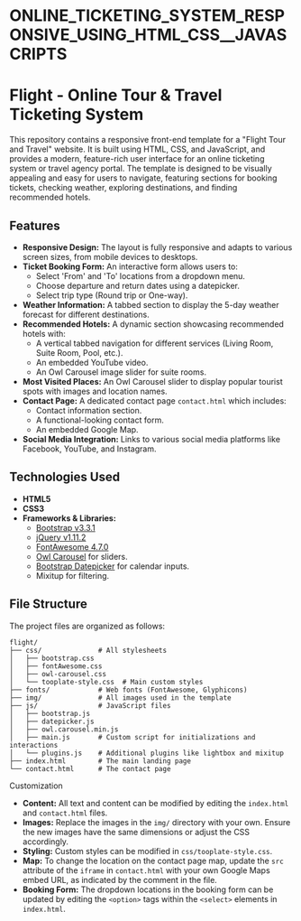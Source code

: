 # ONLINE_TICKETING_SYSTEM_RESPONSIVE_USING_HTML_CSS__JAVASCRIPTS

# Flight - Online Tour & Travel Ticketing System

This repository contains a responsive front-end template for a "Flight Tour and Travel" website. It is built using HTML, CSS, and JavaScript, and provides a modern, feature-rich user interface for an online ticketing system or travel agency portal. The template is designed to be visually appealing and easy for users to navigate, featuring sections for booking tickets, checking weather, exploring destinations, and finding recommended hotels.

## Features

-   **Responsive Design:** The layout is fully responsive and adapts to various screen sizes, from mobile devices to desktops.
-   **Ticket Booking Form:** An interactive form allows users to:
    -   Select 'From' and 'To' locations from a dropdown menu.
    -   Choose departure and return dates using a datepicker.
    -   Select trip type (Round trip or One-way).
-   **Weather Information:** A tabbed section to display the 5-day weather forecast for different destinations.
-   **Recommended Hotels:** A dynamic section showcasing recommended hotels with:
    -   A vertical tabbed navigation for different services (Living Room, Suite Room, Pool, etc.).
    -   An embedded YouTube video.
    -   An Owl Carousel image slider for suite rooms.
-   **Most Visited Places:** An Owl Carousel slider to display popular tourist spots with images and location names.
-   **Contact Page:** A dedicated contact page `contact.html` which includes:
    -   Contact information section.
    -   A functional-looking contact form.
    -   An embedded Google Map.
-   **Social Media Integration:** Links to various social media platforms like Facebook, YouTube, and Instagram.

## Technologies Used

-   **HTML5**
-   **CSS3**
-   **Frameworks & Libraries:**
    -   [Bootstrap v3.3.1](https://getbootstrap.com/)
    -   [jQuery v1.11.2](https://jquery.com/)
    -   [FontAwesome 4.7.0](http://fontawesome.io/)
    -   [Owl Carousel](https://owlcarousel2.github.io/OwlCarousel2/) for sliders.
    -   [Bootstrap Datepicker](https://github.com/uxsolutions/bootstrap-datepicker) for calendar inputs.
    -   Mixitup for filtering.

## File Structure

The project files are organized as follows:

```
flight/
├── css/              # All stylesheets
│   ├── bootstrap.css
│   ├── fontAwesome.css
│   ├── owl-carousel.css
│   └── tooplate-style.css  # Main custom styles
├── fonts/            # Web fonts (FontAwesome, Glyphicons)
├── img/              # All images used in the template
├── js/               # JavaScript files
│   ├── bootstrap.js
│   ├── datepicker.js
│   ├── owl.carousel.min.js
│   ├── main.js       # Custom script for initializations and interactions
│   └── plugins.js    # Additional plugins like lightbox and mixitup
├── index.html        # The main landing page
└── contact.html      # The contact page
```

Customization

-   **Content:** All text and content can be modified by editing the `index.html` and `contact.html` files.
-   **Images:** Replace the images in the `img/` directory with your own. Ensure the new images have the same dimensions or adjust the CSS accordingly.
-   **Styling:** Custom styles can be modified in `css/tooplate-style.css`.
-   **Map:** To change the location on the contact page map, update the `src` attribute of the `iframe` in `contact.html` with your own Google Maps embed URL, as indicated by the comment in the file.
-   **Booking Form:** The dropdown locations in the booking form can be updated by editing the `<option>` tags within the `<select>` elements in `index.html`.


